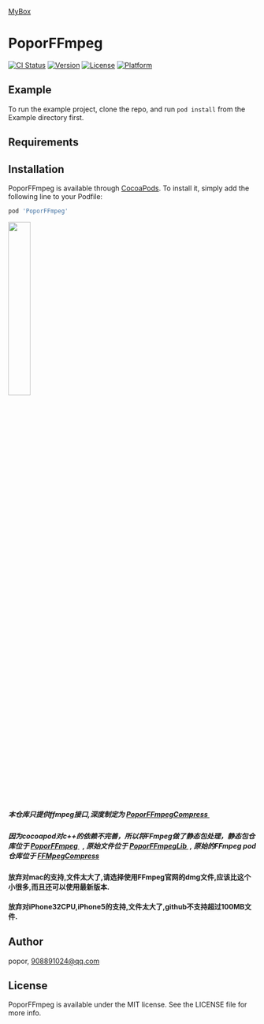 <a href='https://github.com/popor/mybox'> MyBox </a>

# PoporFFmpeg

[![CI Status](https://img.shields.io/travis/popor/PoporFFmpeg.svg?style=flat)](https://travis-ci.org/popor/PoporFFmpeg)
[![Version](https://img.shields.io/cocoapods/v/PoporFFmpeg.svg?style=flat)](https://cocoapods.org/pods/PoporFFmpeg)
[![License](https://img.shields.io/cocoapods/l/PoporFFmpeg.svg?style=flat)](https://cocoapods.org/pods/PoporFFmpeg)
[![Platform](https://img.shields.io/cocoapods/p/PoporFFmpeg.svg?style=flat)](https://cocoapods.org/pods/PoporFFmpeg)

## Example

To run the example project, clone the repo, and run `pod install` from the Example directory first.

## Requirements

## Installation

PoporFFmpeg is available through [CocoaPods](https://cocoapods.org). To install
it, simply add the following line to your Podfile:

```ruby
pod 'PoporFFmpeg'
```

<p>
<img src='https://github.com/popor/PoporFFmpeg/blob/master/Example/screen1.png' width="30%" height="30%">

</p>

##### 本仓库只提供ffmpeg接口,深度制定为 <a href='https://github.com/popor/PoporFFmpegCompress'>PoporFFmpegCompress </a>

##### 因为cocoapod对c++的依赖不完善，所以将FFmpeg做了静态包处理，静态包仓库位于 <a href='https://github.com/popor/PoporFFmpeg'>PoporFFmpeg </a>  , 原始文件位于 <a href='https://github.com/popor/PoporFFmpegLib'>PoporFFmpegLib </a> , 原始的FFmpeg pod仓库位于 <a href='https://github.com/popor/FFMpegCompress'>FFMpegCompress</a>

#### 放弃对mac的支持,文件太大了,请选择使用FFmpeg官网的dmg文件,应该比这个小很多,而且还可以使用最新版本.

#### 放弃对iPhone32CPU,iPhone5的支持,文件太大了,github不支持超过100MB文件.

## Author

popor, 908891024@qq.com

## License

PoporFFmpeg is available under the MIT license. See the LICENSE file for more info.
